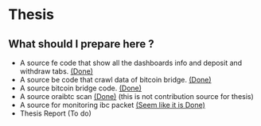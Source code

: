 # Thesis

## What should I prepare here ?
- A source fe code that show all the dashboards info and deposit and withdraw tabs. [(Done)](https://client.perfogic.store)
- A source be code that crawl data of bitcoin bridge. [(Done)](https://api.perfogic.store)
- A source bitcoin bridge code. [(Done)](https://oraibtc-rpc.perfogic.store)
- A source oraibtc scan [(Done)](https://scan.perfogic.store) (this is not contribution source for thesis) 
- A source for monitoring ibc packet [(Seem like it is Done)](https://grafana.perfogic.store)
- Thesis Report (To do)
